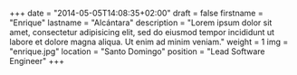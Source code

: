 +++
date = "2014-05-05T14:08:35+02:00"
draft = false
firstname = "Enrique"
lastname = "Alcántara"
description = "Lorem ipsum dolor sit amet, consectetur adipisicing elit, sed do eiusmod tempor incididunt ut labore et dolore magna aliqua. Ut enim ad minim veniam."
weight = 1
img = "enrique.jpg"
location = "Santo Domingo"
position = "Lead Software Engineer"
+++
